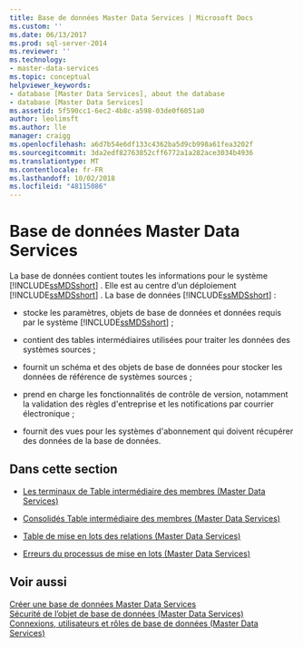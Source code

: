 ```yaml
---
title: Base de données Master Data Services | Microsoft Docs
ms.custom: ''
ms.date: 06/13/2017
ms.prod: sql-server-2014
ms.reviewer: ''
ms.technology:
- master-data-services
ms.topic: conceptual
helpviewer_keywords:
- database [Master Data Services], about the database
- database [Master Data Services]
ms.assetid: 5f590cc1-6ec2-4b8c-a598-03de0f6051a0
author: leolimsft
ms.author: lle
manager: craigg
ms.openlocfilehash: a6d7b54e6df133c4362ba5d9cb998a61fea3202f
ms.sourcegitcommit: 3da2edf82763852cff6772a1a282ace3034b4936
ms.translationtype: MT
ms.contentlocale: fr-FR
ms.lasthandoff: 10/02/2018
ms.locfileid: "48115086"
---
```

# <a name="master-data-services-database"></a>Base de données Master Data Services
  La base de données contient toutes les informations pour le système [!INCLUDE[ssMDSshort](../includes/ssmdsshort-md.md)] . Elle est au centre d’un déploiement [!INCLUDE[ssMDSshort](../includes/ssmdsshort-md.md)] . La base de données [!INCLUDE[ssMDSshort](../includes/ssmdsshort-md.md)] :  
  
-   stocke les paramètres, objets de base de données et données requis par le système [!INCLUDE[ssMDSshort](../includes/ssmdsshort-md.md)] ;  
  
-   contient des tables intermédiaires utilisées pour traiter les données des systèmes sources ;  
  
-   fournit un schéma et des objets de base de données pour stocker les données de référence de systèmes sources ;  
  
-   prend en charge les fonctionnalités de contrôle de version, notamment la validation des règles d'entreprise et les notifications par courrier électronique ;  
  
-   fournit des vues pour les systèmes d'abonnement qui doivent récupérer des données de la base de données.  
  
## <a name="in-this-section"></a>Dans cette section  
  
-   [Les terminaux de Table intermédiaire des membres &#40;Master Data Services&#41;](leaf-member-staging-table-master-data-services.md)  
  
-   [Consolidés Table intermédiaire des membres &#40;Master Data Services&#41;](../../2014/master-data-services/consolidated-member-staging-table-master-data-services.md)  
  
-   [Table de mise en lots des relations &#40;Master Data Services&#41;](../../2014/master-data-services/relationship-staging-table-master-data-services.md)  
  
-   [Erreurs du processus de mise en lots &#40;Master Data Services&#41;](../../2014/master-data-services/staging-process-errors-master-data-services.md)  
  
## <a name="see-also"></a>Voir aussi  
 [Créer une base de données Master Data Services](install-windows/create-a-master-data-services-database.md)   
 [Sécurité de l’objet de base de données &#40;Master Data Services&#41;](../../2014/master-data-services/database-object-security-master-data-services.md)   
 [Connexions, utilisateurs et rôles de base de données &#40;Master Data Services&#41;](../../2014/master-data-services/database-logins-users-and-roles-master-data-services.md)  
  
  
